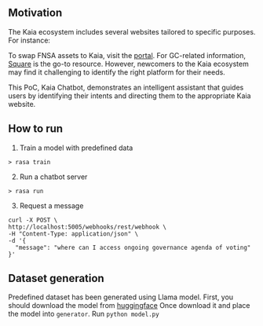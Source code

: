 ## Motivation

The Kaia ecosystem includes several websites tailored to specific purposes. For instance:

To swap FNSA assets to Kaia, visit the [portal](https://portal.kaia.io/).
For GC-related information, [Square](https://square.kaia.io/Home) is the go-to resource.
However, newcomers to the Kaia ecosystem may find it challenging to identify the right platform for their needs.

This PoC, Kaia Chatbot, demonstrates an intelligent assistant that guides users by identifying their intents and directing them to the appropriate Kaia website.

## How to run
1. Train a model with predefined data
```
> rasa train
```

2. Run a chatbot server
```
> rasa run
```

3. Request a message
```
curl -X POST \
http://localhost:5005/webhooks/rest/webhook \
-H "Content-Type: application/json" \
-d '{
  "message": "where can I access ongoing governance agenda of voting"
}'
```
## Dataset generation
Predefined dataset has been generated using Llama model. First, you should download the model from [huggingface](https://huggingface.co/meta-llama/Llama-3.1-8B-Instruct)
Once download it and place the model into `generator`. Run `python model.py`
